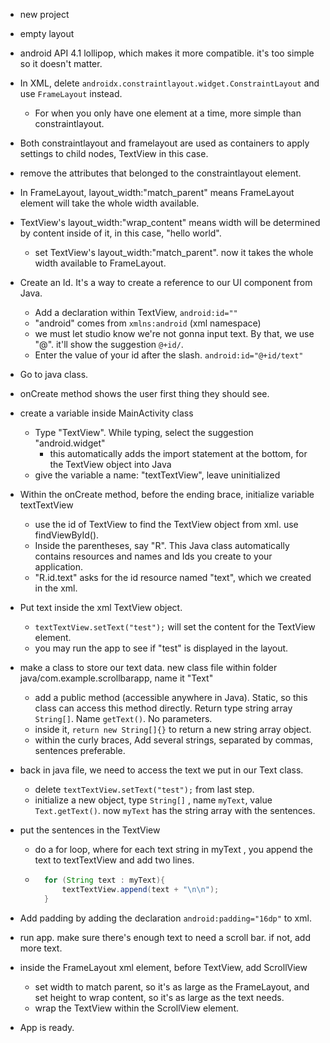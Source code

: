 - new project

- empty layout

- android API 4.1 lollipop, which makes it more compatible. it's too simple so it doesn't matter.

- In XML, delete `androidx.constraintlayout.widget.ConstraintLayout` and use `FrameLayout` instead.

    - For when you only have one element at a time, more simple than constraintlayout.

- Both constraintlayout and framelayout are used as containers to apply settings to child nodes, TextView in this case.

- remove the attributes that belonged to the constraintlayout element.

- In FrameLayout, layout_width:"match_parent" means FrameLayout element will take the whole width available.

- TextView's layout_width:"wrap_content" means width will be determined by content inside of it, in this case, "hello world".

    - set TextView's layout_width:"match_parent". now it takes the whole width available to FrameLayout.

- Create an Id. It's a way to create a reference to our UI component from Java.

    - Add a declaration within TextView, `android:id=""` 
    - "android" comes from `xmlns:android` (xml namespace)
    - we must let studio know we're not gonna input text. By that, we use "@". it'll show the suggestion `@+id/`. 
    - Enter the value of your id after the slash. `android:id="@+id/text"`

- Go to java class.

- onCreate method shows the user first thing they should see.

- create a variable inside MainActivity class

    - Type "TextView". While typing, select the suggestion "android.widget"
        - this automatically adds the import statement at the bottom, for the TextView object into Java
    - give the variable a name: "textTextView", leave uninitialized

- Within the onCreate method, before the ending brace, initialize variable textTextView

    - use the id of TextView to find the TextView object from xml. use findViewById().
    - Inside the parentheses, say "R". This Java class automatically contains resources and names and Ids you create to your application.
    - "R.id.text" asks for the id resource named "text", which we created in the xml.

- Put text inside the xml TextView object.

    - `textTextView.setText("test");` will set the content for the TextView element.
    - you may run the app to see if "test" is displayed in the layout.

- make a class to store our text data. new class file within folder java/com.example.scrollbarapp, name it "Text"

    - add a public method (accessible anywhere in Java). Static, so this class can access this method directly. Return type string array `String[]`. Name `getText()`. No parameters.
    - inside it, `return new String[]{}` to return a new string array object. 
    - within the curly braces, Add several strings, separated by commas, sentences preferable.

- back in java file, we need to access the text we put in our Text class.

    -  delete `textTextView.setText("test");` from last step. 
    - initialize a new object, type `String[]` , name  `myText`, value `Text.getText()`. now `myText` has the string array with the sentences.

- put the sentences in the TextView

    - do a for loop, where for each text string in myText , you append the text to textTextView and add two lines.

    - ```java
        for (String text : myText){
        	textTextView.append(text + "\n\n");
        }
        ```

- Add padding by adding the declaration `android:padding="16dp"` to xml.

- run app. make sure there's enough text to need a scroll bar. if not, add more text.

- inside the FrameLayout xml element, before TextView, add ScrollView

    - set width to match parent, so it's as large as the FrameLayout, and set height to wrap content, so it's as large as the text needs.
    - wrap the TextView within the ScrollView element.

- App is ready.